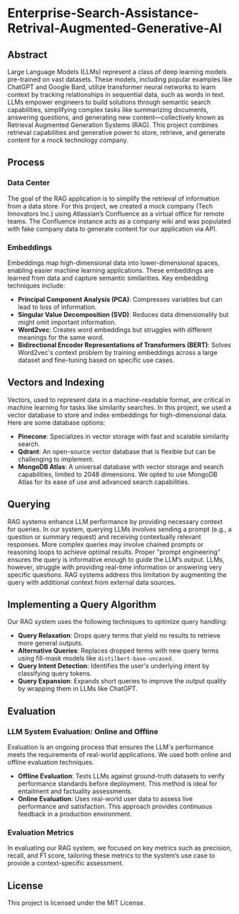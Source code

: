 # Enterprise-Search-Assistance-Retrival-Augmented-Generative-AI
## Abstract
Large Language Models (LLMs) represent a class of deep learning models pre-trained on vast datasets. These models, including popular examples like ChatGPT and Google Bard, utilize transformer neural networks to learn context by tracking relationships in sequential data, such as words in text. LLMs empower engineers to build solutions through semantic search capabilities, simplifying complex tasks like summarizing documents, answering questions, and generating new content—collectively known as Retrieval Augmented Generation Systems (RAG). This project combines retrieval capabilities and generative power to store, retrieve, and generate content for a mock technology company.
## Process
### Data Center
The goal of the RAG application is to simplify the retrieval of information from a data store. For this project, we created a mock company (Tech Innovators Inc.) using Atlassian’s Confluence as a virtual office for remote teams. The Confluence instance acts as a company wiki and was populated with fake company data to generate content for our application via API.
### Embeddings
Embeddings map high-dimensional data into lower-dimensional spaces, enabling easier machine learning applications. These embeddings are learned from data and capture semantic similarities. Key embedding techniques include:
- **Principal Component Analysis (PCA)**: Compresses variables but can lead to loss of information.
- **Singular Value Decomposition (SVD)**: Reduces data dimensionality but might omit important information.
- **Word2vec**: Creates word embeddings but struggles with different meanings for the same word.
- **Bidirectional Encoder Representations of Transformers (BERT)**: Solves Word2vec's context problem by training embeddings across a large dataset and fine-tuning based on specific use cases.
## Vectors and Indexing
Vectors, used to represent data in a machine-readable format, are critical in machine learning for tasks like similarity searches. In this project, we used a vector database to store and index embeddings for high-dimensional data. Here are some database options:
- **Pinecone**: Specializes in vector storage with fast and scalable similarity search.
- **Qdrant**: An open-source vector database that is flexible but can be challenging to implement.
- **MongoDB Atlas**: A universal database with vector storage and search capabilities, limited to 2048 dimensions. We opted to use MongoDB Atlas for its ease of use and advanced search capabilities.
## Querying
RAG systems enhance LLM performance by providing necessary context for queries. In our system, querying LLMs involves sending a prompt (e.g., a question or summary request) and receiving contextually relevant responses. More complex queries may involve chained prompts or reasoning loops to achieve optimal results. Proper "prompt engineering" ensures the query is informative enough to guide the LLM’s output.
LLMs, however, struggle with providing real-time information or answering very specific questions. RAG systems address this limitation by augmenting the query with additional context from external data sources.
## Implementing a Query Algorithm
Our RAG system uses the following techniques to optimize query handling:
- **Query Relaxation**: Drops query terms that yield no results to retrieve more general outputs.
- **Alternative Queries**: Replaces dropped terms with new query terms using fill-mask models like `distilbert-base-uncased`.
- **Query Intent Detection**: Identifies the user's underlying intent by classifying query tokens.
- **Query Expansion**: Expands short queries to improve the output quality by wrapping them in LLMs like ChatGPT.
## Evaluation
### LLM System Evaluation: Online and Offline
Evaluation is an ongoing process that ensures the LLM's performance meets the requirements of real-world applications. We used both online and offline evaluation techniques.
- **Offline Evaluation**: Tests LLMs against ground-truth datasets to verify performance standards before deployment. This method is ideal for entailment and factuality assessments.
- **Online Evaluation**: Uses real-world user data to assess live performance and satisfaction. This approach provides continuous feedback in a production environment.
### Evaluation Metrics
In evaluating our RAG system, we focused on key metrics such as precision, recall, and F1 score, tailoring these metrics to the system’s use case to provide a context-specific assessment.
## License
This project is licensed under the MIT License.
